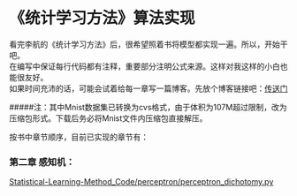 《统计学习方法》算法实现
====

看完李航的《统计学习方法》后，很希望照着书将模型都实现一遍。所以，开始干吧。   
在编写中保证每行代码都有注释，重要部分注明公式来源。这样对我这样的小白也能很友好。   
如果时间充沛的话，可能会试着给每一章写一篇博客。先放个博客链接吧：[传送门](http://www.pkudodo.com/)


#####注：其中Mnist数据集已转换为cvs格式，由于体积为107M超过限制，改为压缩包形式。下载后务必将Mnist文件内压缩包直接解压。   

按书中章节顺序，目前已实现的章节有：

### 第二章 感知机：
[Statistical-Learning-Method_Code/perceptron/perceptron_dichotomy.py](https://github.com/Dod-o/Statistical-Learning-Method_Code/blob/master/perceptron/perceptron_dichotomy.py)
      
